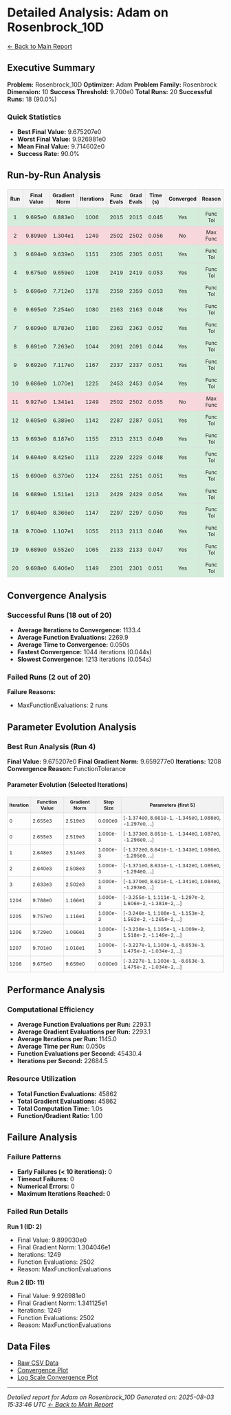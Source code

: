 # Detailed Analysis: Adam on Rosenbrock_10D
[← Back to Main Report](benchmark_report.md)
## Executive Summary
**Problem:** Rosenbrock_10D
**Optimizer:** Adam
**Problem Family:** Rosenbrock
**Dimension:** 10
**Success Threshold:** 9.700e0
**Total Runs:** 20
**Successful Runs:** 18 (90.0%)

### Quick Statistics
* **Best Final Value:** 9.675207e0
* **Worst Final Value:** 9.926981e0
* **Mean Final Value:** 9.714602e0
* **Success Rate:** 90.0%


## Run-by-Run Analysis
<table style="border-collapse: collapse; width: 100%; margin: 20px 0; font-size: 12px;">
<tr style="background-color: #f2f2f2;">
<th style="border: 1px solid #ddd; padding: 6px; text-align: center;">Run</th>
<th style="border: 1px solid #ddd; padding: 6px; text-align: center;">Final Value</th>
<th style="border: 1px solid #ddd; padding: 6px; text-align: center;">Gradient Norm</th>
<th style="border: 1px solid #ddd; padding: 6px; text-align: center;">Iterations</th>
<th style="border: 1px solid #ddd; padding: 6px; text-align: center;">Func Evals</th>
<th style="border: 1px solid #ddd; padding: 6px; text-align: center;">Grad Evals</th>
<th style="border: 1px solid #ddd; padding: 6px; text-align: center;">Time (s)</th>
<th style="border: 1px solid #ddd; padding: 6px; text-align: center;">Converged</th>
<th style="border: 1px solid #ddd; padding: 6px; text-align: center;">Reason</th>
</tr>
<tr style="background-color: #d4edda;">
<td style="border: 1px solid #ddd; padding: 6px; text-align: center;">1</td>
<td style="border: 1px solid #ddd; padding: 6px; text-align: center;">9.695e0</td>
<td style="border: 1px solid #ddd; padding: 6px; text-align: center;">6.883e0</td>
<td style="border: 1px solid #ddd; padding: 6px; text-align: center;">1006</td>
<td style="border: 1px solid #ddd; padding: 6px; text-align: center;">2015</td>
<td style="border: 1px solid #ddd; padding: 6px; text-align: center;">2015</td>
<td style="border: 1px solid #ddd; padding: 6px; text-align: center;">0.045</td>
<td style="border: 1px solid #ddd; padding: 6px; text-align: center;">Yes</td>
<td style="border: 1px solid #ddd; padding: 6px; text-align: center;">Func Tol</td>
</tr>
<tr style="background-color: #f8d7da;">
<td style="border: 1px solid #ddd; padding: 6px; text-align: center;">2</td>
<td style="border: 1px solid #ddd; padding: 6px; text-align: center;">9.899e0</td>
<td style="border: 1px solid #ddd; padding: 6px; text-align: center;">1.304e1</td>
<td style="border: 1px solid #ddd; padding: 6px; text-align: center;">1249</td>
<td style="border: 1px solid #ddd; padding: 6px; text-align: center;">2502</td>
<td style="border: 1px solid #ddd; padding: 6px; text-align: center;">2502</td>
<td style="border: 1px solid #ddd; padding: 6px; text-align: center;">0.056</td>
<td style="border: 1px solid #ddd; padding: 6px; text-align: center;">No</td>
<td style="border: 1px solid #ddd; padding: 6px; text-align: center;">Max Func</td>
</tr>
<tr style="background-color: #d4edda;">
<td style="border: 1px solid #ddd; padding: 6px; text-align: center;">3</td>
<td style="border: 1px solid #ddd; padding: 6px; text-align: center;">9.694e0</td>
<td style="border: 1px solid #ddd; padding: 6px; text-align: center;">9.639e0</td>
<td style="border: 1px solid #ddd; padding: 6px; text-align: center;">1151</td>
<td style="border: 1px solid #ddd; padding: 6px; text-align: center;">2305</td>
<td style="border: 1px solid #ddd; padding: 6px; text-align: center;">2305</td>
<td style="border: 1px solid #ddd; padding: 6px; text-align: center;">0.051</td>
<td style="border: 1px solid #ddd; padding: 6px; text-align: center;">Yes</td>
<td style="border: 1px solid #ddd; padding: 6px; text-align: center;">Func Tol</td>
</tr>
<tr style="background-color: #d4edda;">
<td style="border: 1px solid #ddd; padding: 6px; text-align: center;">4</td>
<td style="border: 1px solid #ddd; padding: 6px; text-align: center;">9.675e0</td>
<td style="border: 1px solid #ddd; padding: 6px; text-align: center;">9.659e0</td>
<td style="border: 1px solid #ddd; padding: 6px; text-align: center;">1208</td>
<td style="border: 1px solid #ddd; padding: 6px; text-align: center;">2419</td>
<td style="border: 1px solid #ddd; padding: 6px; text-align: center;">2419</td>
<td style="border: 1px solid #ddd; padding: 6px; text-align: center;">0.053</td>
<td style="border: 1px solid #ddd; padding: 6px; text-align: center;">Yes</td>
<td style="border: 1px solid #ddd; padding: 6px; text-align: center;">Func Tol</td>
</tr>
<tr style="background-color: #d4edda;">
<td style="border: 1px solid #ddd; padding: 6px; text-align: center;">5</td>
<td style="border: 1px solid #ddd; padding: 6px; text-align: center;">9.696e0</td>
<td style="border: 1px solid #ddd; padding: 6px; text-align: center;">7.712e0</td>
<td style="border: 1px solid #ddd; padding: 6px; text-align: center;">1178</td>
<td style="border: 1px solid #ddd; padding: 6px; text-align: center;">2359</td>
<td style="border: 1px solid #ddd; padding: 6px; text-align: center;">2359</td>
<td style="border: 1px solid #ddd; padding: 6px; text-align: center;">0.053</td>
<td style="border: 1px solid #ddd; padding: 6px; text-align: center;">Yes</td>
<td style="border: 1px solid #ddd; padding: 6px; text-align: center;">Func Tol</td>
</tr>
<tr style="background-color: #d4edda;">
<td style="border: 1px solid #ddd; padding: 6px; text-align: center;">6</td>
<td style="border: 1px solid #ddd; padding: 6px; text-align: center;">9.695e0</td>
<td style="border: 1px solid #ddd; padding: 6px; text-align: center;">7.254e0</td>
<td style="border: 1px solid #ddd; padding: 6px; text-align: center;">1080</td>
<td style="border: 1px solid #ddd; padding: 6px; text-align: center;">2163</td>
<td style="border: 1px solid #ddd; padding: 6px; text-align: center;">2163</td>
<td style="border: 1px solid #ddd; padding: 6px; text-align: center;">0.048</td>
<td style="border: 1px solid #ddd; padding: 6px; text-align: center;">Yes</td>
<td style="border: 1px solid #ddd; padding: 6px; text-align: center;">Func Tol</td>
</tr>
<tr style="background-color: #d4edda;">
<td style="border: 1px solid #ddd; padding: 6px; text-align: center;">7</td>
<td style="border: 1px solid #ddd; padding: 6px; text-align: center;">9.699e0</td>
<td style="border: 1px solid #ddd; padding: 6px; text-align: center;">8.783e0</td>
<td style="border: 1px solid #ddd; padding: 6px; text-align: center;">1180</td>
<td style="border: 1px solid #ddd; padding: 6px; text-align: center;">2363</td>
<td style="border: 1px solid #ddd; padding: 6px; text-align: center;">2363</td>
<td style="border: 1px solid #ddd; padding: 6px; text-align: center;">0.052</td>
<td style="border: 1px solid #ddd; padding: 6px; text-align: center;">Yes</td>
<td style="border: 1px solid #ddd; padding: 6px; text-align: center;">Func Tol</td>
</tr>
<tr style="background-color: #d4edda;">
<td style="border: 1px solid #ddd; padding: 6px; text-align: center;">8</td>
<td style="border: 1px solid #ddd; padding: 6px; text-align: center;">9.691e0</td>
<td style="border: 1px solid #ddd; padding: 6px; text-align: center;">7.263e0</td>
<td style="border: 1px solid #ddd; padding: 6px; text-align: center;">1044</td>
<td style="border: 1px solid #ddd; padding: 6px; text-align: center;">2091</td>
<td style="border: 1px solid #ddd; padding: 6px; text-align: center;">2091</td>
<td style="border: 1px solid #ddd; padding: 6px; text-align: center;">0.044</td>
<td style="border: 1px solid #ddd; padding: 6px; text-align: center;">Yes</td>
<td style="border: 1px solid #ddd; padding: 6px; text-align: center;">Func Tol</td>
</tr>
<tr style="background-color: #d4edda;">
<td style="border: 1px solid #ddd; padding: 6px; text-align: center;">9</td>
<td style="border: 1px solid #ddd; padding: 6px; text-align: center;">9.692e0</td>
<td style="border: 1px solid #ddd; padding: 6px; text-align: center;">7.117e0</td>
<td style="border: 1px solid #ddd; padding: 6px; text-align: center;">1167</td>
<td style="border: 1px solid #ddd; padding: 6px; text-align: center;">2337</td>
<td style="border: 1px solid #ddd; padding: 6px; text-align: center;">2337</td>
<td style="border: 1px solid #ddd; padding: 6px; text-align: center;">0.051</td>
<td style="border: 1px solid #ddd; padding: 6px; text-align: center;">Yes</td>
<td style="border: 1px solid #ddd; padding: 6px; text-align: center;">Func Tol</td>
</tr>
<tr style="background-color: #d4edda;">
<td style="border: 1px solid #ddd; padding: 6px; text-align: center;">10</td>
<td style="border: 1px solid #ddd; padding: 6px; text-align: center;">9.686e0</td>
<td style="border: 1px solid #ddd; padding: 6px; text-align: center;">1.070e1</td>
<td style="border: 1px solid #ddd; padding: 6px; text-align: center;">1225</td>
<td style="border: 1px solid #ddd; padding: 6px; text-align: center;">2453</td>
<td style="border: 1px solid #ddd; padding: 6px; text-align: center;">2453</td>
<td style="border: 1px solid #ddd; padding: 6px; text-align: center;">0.054</td>
<td style="border: 1px solid #ddd; padding: 6px; text-align: center;">Yes</td>
<td style="border: 1px solid #ddd; padding: 6px; text-align: center;">Func Tol</td>
</tr>
<tr style="background-color: #f8d7da;">
<td style="border: 1px solid #ddd; padding: 6px; text-align: center;">11</td>
<td style="border: 1px solid #ddd; padding: 6px; text-align: center;">9.927e0</td>
<td style="border: 1px solid #ddd; padding: 6px; text-align: center;">1.341e1</td>
<td style="border: 1px solid #ddd; padding: 6px; text-align: center;">1249</td>
<td style="border: 1px solid #ddd; padding: 6px; text-align: center;">2502</td>
<td style="border: 1px solid #ddd; padding: 6px; text-align: center;">2502</td>
<td style="border: 1px solid #ddd; padding: 6px; text-align: center;">0.055</td>
<td style="border: 1px solid #ddd; padding: 6px; text-align: center;">No</td>
<td style="border: 1px solid #ddd; padding: 6px; text-align: center;">Max Func</td>
</tr>
<tr style="background-color: #d4edda;">
<td style="border: 1px solid #ddd; padding: 6px; text-align: center;">12</td>
<td style="border: 1px solid #ddd; padding: 6px; text-align: center;">9.695e0</td>
<td style="border: 1px solid #ddd; padding: 6px; text-align: center;">6.389e0</td>
<td style="border: 1px solid #ddd; padding: 6px; text-align: center;">1142</td>
<td style="border: 1px solid #ddd; padding: 6px; text-align: center;">2287</td>
<td style="border: 1px solid #ddd; padding: 6px; text-align: center;">2287</td>
<td style="border: 1px solid #ddd; padding: 6px; text-align: center;">0.051</td>
<td style="border: 1px solid #ddd; padding: 6px; text-align: center;">Yes</td>
<td style="border: 1px solid #ddd; padding: 6px; text-align: center;">Func Tol</td>
</tr>
<tr style="background-color: #d4edda;">
<td style="border: 1px solid #ddd; padding: 6px; text-align: center;">13</td>
<td style="border: 1px solid #ddd; padding: 6px; text-align: center;">9.693e0</td>
<td style="border: 1px solid #ddd; padding: 6px; text-align: center;">8.187e0</td>
<td style="border: 1px solid #ddd; padding: 6px; text-align: center;">1155</td>
<td style="border: 1px solid #ddd; padding: 6px; text-align: center;">2313</td>
<td style="border: 1px solid #ddd; padding: 6px; text-align: center;">2313</td>
<td style="border: 1px solid #ddd; padding: 6px; text-align: center;">0.049</td>
<td style="border: 1px solid #ddd; padding: 6px; text-align: center;">Yes</td>
<td style="border: 1px solid #ddd; padding: 6px; text-align: center;">Func Tol</td>
</tr>
<tr style="background-color: #d4edda;">
<td style="border: 1px solid #ddd; padding: 6px; text-align: center;">14</td>
<td style="border: 1px solid #ddd; padding: 6px; text-align: center;">9.694e0</td>
<td style="border: 1px solid #ddd; padding: 6px; text-align: center;">8.425e0</td>
<td style="border: 1px solid #ddd; padding: 6px; text-align: center;">1113</td>
<td style="border: 1px solid #ddd; padding: 6px; text-align: center;">2229</td>
<td style="border: 1px solid #ddd; padding: 6px; text-align: center;">2229</td>
<td style="border: 1px solid #ddd; padding: 6px; text-align: center;">0.048</td>
<td style="border: 1px solid #ddd; padding: 6px; text-align: center;">Yes</td>
<td style="border: 1px solid #ddd; padding: 6px; text-align: center;">Func Tol</td>
</tr>
<tr style="background-color: #d4edda;">
<td style="border: 1px solid #ddd; padding: 6px; text-align: center;">15</td>
<td style="border: 1px solid #ddd; padding: 6px; text-align: center;">9.690e0</td>
<td style="border: 1px solid #ddd; padding: 6px; text-align: center;">6.370e0</td>
<td style="border: 1px solid #ddd; padding: 6px; text-align: center;">1124</td>
<td style="border: 1px solid #ddd; padding: 6px; text-align: center;">2251</td>
<td style="border: 1px solid #ddd; padding: 6px; text-align: center;">2251</td>
<td style="border: 1px solid #ddd; padding: 6px; text-align: center;">0.051</td>
<td style="border: 1px solid #ddd; padding: 6px; text-align: center;">Yes</td>
<td style="border: 1px solid #ddd; padding: 6px; text-align: center;">Func Tol</td>
</tr>
<tr style="background-color: #d4edda;">
<td style="border: 1px solid #ddd; padding: 6px; text-align: center;">16</td>
<td style="border: 1px solid #ddd; padding: 6px; text-align: center;">9.689e0</td>
<td style="border: 1px solid #ddd; padding: 6px; text-align: center;">1.511e1</td>
<td style="border: 1px solid #ddd; padding: 6px; text-align: center;">1213</td>
<td style="border: 1px solid #ddd; padding: 6px; text-align: center;">2429</td>
<td style="border: 1px solid #ddd; padding: 6px; text-align: center;">2429</td>
<td style="border: 1px solid #ddd; padding: 6px; text-align: center;">0.054</td>
<td style="border: 1px solid #ddd; padding: 6px; text-align: center;">Yes</td>
<td style="border: 1px solid #ddd; padding: 6px; text-align: center;">Func Tol</td>
</tr>
<tr style="background-color: #d4edda;">
<td style="border: 1px solid #ddd; padding: 6px; text-align: center;">17</td>
<td style="border: 1px solid #ddd; padding: 6px; text-align: center;">9.694e0</td>
<td style="border: 1px solid #ddd; padding: 6px; text-align: center;">8.366e0</td>
<td style="border: 1px solid #ddd; padding: 6px; text-align: center;">1147</td>
<td style="border: 1px solid #ddd; padding: 6px; text-align: center;">2297</td>
<td style="border: 1px solid #ddd; padding: 6px; text-align: center;">2297</td>
<td style="border: 1px solid #ddd; padding: 6px; text-align: center;">0.050</td>
<td style="border: 1px solid #ddd; padding: 6px; text-align: center;">Yes</td>
<td style="border: 1px solid #ddd; padding: 6px; text-align: center;">Func Tol</td>
</tr>
<tr style="background-color: #d4edda;">
<td style="border: 1px solid #ddd; padding: 6px; text-align: center;">18</td>
<td style="border: 1px solid #ddd; padding: 6px; text-align: center;">9.700e0</td>
<td style="border: 1px solid #ddd; padding: 6px; text-align: center;">1.107e1</td>
<td style="border: 1px solid #ddd; padding: 6px; text-align: center;">1055</td>
<td style="border: 1px solid #ddd; padding: 6px; text-align: center;">2113</td>
<td style="border: 1px solid #ddd; padding: 6px; text-align: center;">2113</td>
<td style="border: 1px solid #ddd; padding: 6px; text-align: center;">0.046</td>
<td style="border: 1px solid #ddd; padding: 6px; text-align: center;">Yes</td>
<td style="border: 1px solid #ddd; padding: 6px; text-align: center;">Func Tol</td>
</tr>
<tr style="background-color: #d4edda;">
<td style="border: 1px solid #ddd; padding: 6px; text-align: center;">19</td>
<td style="border: 1px solid #ddd; padding: 6px; text-align: center;">9.689e0</td>
<td style="border: 1px solid #ddd; padding: 6px; text-align: center;">9.552e0</td>
<td style="border: 1px solid #ddd; padding: 6px; text-align: center;">1065</td>
<td style="border: 1px solid #ddd; padding: 6px; text-align: center;">2133</td>
<td style="border: 1px solid #ddd; padding: 6px; text-align: center;">2133</td>
<td style="border: 1px solid #ddd; padding: 6px; text-align: center;">0.047</td>
<td style="border: 1px solid #ddd; padding: 6px; text-align: center;">Yes</td>
<td style="border: 1px solid #ddd; padding: 6px; text-align: center;">Func Tol</td>
</tr>
<tr style="background-color: #d4edda;">
<td style="border: 1px solid #ddd; padding: 6px; text-align: center;">20</td>
<td style="border: 1px solid #ddd; padding: 6px; text-align: center;">9.698e0</td>
<td style="border: 1px solid #ddd; padding: 6px; text-align: center;">6.406e0</td>
<td style="border: 1px solid #ddd; padding: 6px; text-align: center;">1149</td>
<td style="border: 1px solid #ddd; padding: 6px; text-align: center;">2301</td>
<td style="border: 1px solid #ddd; padding: 6px; text-align: center;">2301</td>
<td style="border: 1px solid #ddd; padding: 6px; text-align: center;">0.051</td>
<td style="border: 1px solid #ddd; padding: 6px; text-align: center;">Yes</td>
<td style="border: 1px solid #ddd; padding: 6px; text-align: center;">Func Tol</td>
</tr>
</table>

## Convergence Analysis

### Successful Runs (18 out of 20)

* **Average Iterations to Convergence:** 1133.4
* **Average Function Evaluations:** 2269.9
* **Average Time to Convergence:** 0.050s
* **Fastest Convergence:** 1044 iterations (0.044s)
* **Slowest Convergence:** 1213 iterations (0.054s)

### Failed Runs (2 out of 20)

**Failure Reasons:**
- MaxFunctionEvaluations: 2 runs

## Parameter Evolution Analysis

### Best Run Analysis (Run 4)
**Final Value:** 9.675207e0
**Final Gradient Norm:** 9.659277e0
**Iterations:** 1208
**Convergence Reason:** FunctionTolerance

#### Parameter Evolution (Selected Iterations)

<table style="border-collapse: collapse; width: 100%; margin: 20px 0; font-size: 11px;">
<tr style="background-color: #f2f2f2;">
<th style="border: 1px solid #ddd; padding: 4px;">Iteration</th>
<th style="border: 1px solid #ddd; padding: 4px;">Function Value</th>
<th style="border: 1px solid #ddd; padding: 4px;">Gradient Norm</th>
<th style="border: 1px solid #ddd; padding: 4px;">Step Size</th>
<th style="border: 1px solid #ddd; padding: 4px;">Parameters (first 5)</th>
</tr>
<tr><td style="border: 1px solid #ddd; padding: 4px;">0</td><td style="border: 1px solid #ddd; padding: 4px;">2.655e3</td><td style="border: 1px solid #ddd; padding: 4px;">2.519e3</td><td style="border: 1px solid #ddd; padding: 4px;">0.000e0</td><td style="border: 1px solid #ddd; padding: 4px;">[-1.374e0, 8.661e-1, -1.345e0, 1.088e0, -1.297e0, ...]</td></tr>
<tr><td style="border: 1px solid #ddd; padding: 4px;">0</td><td style="border: 1px solid #ddd; padding: 4px;">2.655e3</td><td style="border: 1px solid #ddd; padding: 4px;">2.519e3</td><td style="border: 1px solid #ddd; padding: 4px;">1.000e-3</td><td style="border: 1px solid #ddd; padding: 4px;">[-1.373e0, 8.651e-1, -1.344e0, 1.087e0, -1.296e0, ...]</td></tr>
<tr><td style="border: 1px solid #ddd; padding: 4px;">1</td><td style="border: 1px solid #ddd; padding: 4px;">2.648e3</td><td style="border: 1px solid #ddd; padding: 4px;">2.514e3</td><td style="border: 1px solid #ddd; padding: 4px;">1.000e-3</td><td style="border: 1px solid #ddd; padding: 4px;">[-1.372e0, 8.641e-1, -1.343e0, 1.086e0, -1.295e0, ...]</td></tr>
<tr><td style="border: 1px solid #ddd; padding: 4px;">2</td><td style="border: 1px solid #ddd; padding: 4px;">2.640e3</td><td style="border: 1px solid #ddd; padding: 4px;">2.508e3</td><td style="border: 1px solid #ddd; padding: 4px;">1.000e-3</td><td style="border: 1px solid #ddd; padding: 4px;">[-1.371e0, 8.631e-1, -1.342e0, 1.085e0, -1.294e0, ...]</td></tr>
<tr><td style="border: 1px solid #ddd; padding: 4px;">3</td><td style="border: 1px solid #ddd; padding: 4px;">2.633e3</td><td style="border: 1px solid #ddd; padding: 4px;">2.502e3</td><td style="border: 1px solid #ddd; padding: 4px;">1.000e-3</td><td style="border: 1px solid #ddd; padding: 4px;">[-1.370e0, 8.621e-1, -1.341e0, 1.084e0, -1.293e0, ...]</td></tr>
<tr><td style="border: 1px solid #ddd; padding: 4px;">1204</td><td style="border: 1px solid #ddd; padding: 4px;">9.788e0</td><td style="border: 1px solid #ddd; padding: 4px;">1.166e1</td><td style="border: 1px solid #ddd; padding: 4px;">1.000e-3</td><td style="border: 1px solid #ddd; padding: 4px;">[-3.255e-1, 1.111e-1, -1.297e-2, 1.606e-2, -1.381e-2, ...]</td></tr>
<tr><td style="border: 1px solid #ddd; padding: 4px;">1205</td><td style="border: 1px solid #ddd; padding: 4px;">9.757e0</td><td style="border: 1px solid #ddd; padding: 4px;">1.116e1</td><td style="border: 1px solid #ddd; padding: 4px;">1.000e-3</td><td style="border: 1px solid #ddd; padding: 4px;">[-3.246e-1, 1.108e-1, -1.153e-2, 1.562e-2, -1.265e-2, ...]</td></tr>
<tr><td style="border: 1px solid #ddd; padding: 4px;">1206</td><td style="border: 1px solid #ddd; padding: 4px;">9.729e0</td><td style="border: 1px solid #ddd; padding: 4px;">1.066e1</td><td style="border: 1px solid #ddd; padding: 4px;">1.000e-3</td><td style="border: 1px solid #ddd; padding: 4px;">[-3.236e-1, 1.105e-1, -1.009e-2, 1.518e-2, -1.149e-2, ...]</td></tr>
<tr><td style="border: 1px solid #ddd; padding: 4px;">1207</td><td style="border: 1px solid #ddd; padding: 4px;">9.701e0</td><td style="border: 1px solid #ddd; padding: 4px;">1.016e1</td><td style="border: 1px solid #ddd; padding: 4px;">1.000e-3</td><td style="border: 1px solid #ddd; padding: 4px;">[-3.227e-1, 1.103e-1, -8.653e-3, 1.475e-2, -1.034e-2, ...]</td></tr>
<tr><td style="border: 1px solid #ddd; padding: 4px;">1208</td><td style="border: 1px solid #ddd; padding: 4px;">9.675e0</td><td style="border: 1px solid #ddd; padding: 4px;">9.659e0</td><td style="border: 1px solid #ddd; padding: 4px;">0.000e0</td><td style="border: 1px solid #ddd; padding: 4px;">[-3.227e-1, 1.103e-1, -8.653e-3, 1.475e-2, -1.034e-2, ...]</td></tr>
</table>

## Performance Analysis

### Computational Efficiency
- **Average Function Evaluations per Run:** 2293.1
- **Average Gradient Evaluations per Run:** 2293.1
- **Average Iterations per Run:** 1145.0
- **Average Time per Run:** 0.050s
- **Function Evaluations per Second:** 45430.4
- **Iterations per Second:** 22684.5
### Resource Utilization
- **Total Function Evaluations:** 45862
- **Total Gradient Evaluations:** 45862
- **Total Computation Time:** 1.0s
- **Function/Gradient Ratio:** 1.00
## Failure Analysis

### Failure Patterns
- **Early Failures (< 10 iterations):** 0
- **Timeout Failures:** 0
- **Numerical Errors:** 0
- **Maximum Iterations Reached:** 0
### Failed Run Details

**Run 1 (ID: 2)**
- Final Value: 9.899030e0
- Final Gradient Norm: 1.304046e1
- Iterations: 1249
- Function Evaluations: 2502
- Reason: MaxFunctionEvaluations

**Run 2 (ID: 11)**
- Final Value: 9.926981e0
- Final Gradient Norm: 1.341125e1
- Iterations: 1249
- Function Evaluations: 2502
- Reason: MaxFunctionEvaluations



## Data Files
* [Raw CSV Data](../data/problems/Rosenbrock_10D_results.csv)
* [Convergence Plot](../plots/Rosenbrock_10D.png)
* [Log Scale Convergence Plot](../plots/Rosenbrock_10D_log.png)


---
*Detailed report for Adam on Rosenbrock_10D*
*Generated on: 2025-08-03 15:33:46 UTC*
*[← Back to Main Report](../benchmark_report.md)*
